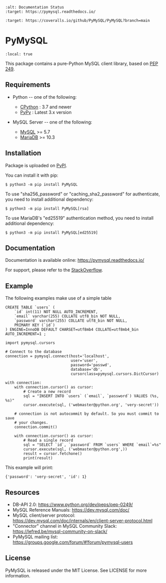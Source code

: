 ```{image} https://readthedocs.org/projects/pymysql/badge/?version=latest
:alt: Documentation Status
:target: https://pymysql.readthedocs.io/
```

```{image} https://coveralls.io/repos/PyMySQL/PyMySQL/badge.svg?branch=main&service=github
:target: https://coveralls.io/github/PyMySQL/PyMySQL?branch=main
```

# PyMySQL

```{contents} Table of Contents
:local: true
```

This package contains a pure-Python MySQL client library, based on [PEP 249].

## Requirements

- Python -- one of the following:

  - [CPython] : 3.7 and newer
  - [PyPy] : Latest 3.x version

- MySQL Server -- one of the following:

  - [MySQL] >= 5.7
  - [MariaDB] >= 10.3

## Installation

Package is uploaded on [PyPI](https://pypi.org/project/PyMySQL).

You can install it with pip:

```
$ python3 -m pip install PyMySQL
```

To use "sha256_password" or "caching_sha2_password" for authenticate,
you need to install additional dependency:

```
$ python3 -m pip install PyMySQL[rsa]
```

To use MariaDB's "ed25519" authentication method, you need to install
additional dependency:

```
$ python3 -m pip install PyMySQL[ed25519]
```

## Documentation

Documentation is available online: <https://pymysql.readthedocs.io/>

For support, please refer to the [StackOverflow](https://stackoverflow.com/questions/tagged/pymysql).

## Example

The following examples make use of a simple table

```{code} sql
CREATE TABLE `users` (
    `id` int(11) NOT NULL AUTO_INCREMENT,
    `email` varchar(255) COLLATE utf8_bin NOT NULL,
    `password` varchar(255) COLLATE utf8_bin NOT NULL,
    PRIMARY KEY (`id`)
) ENGINE=InnoDB DEFAULT CHARSET=utf8mb4 COLLATE=utf8mb4_bin
AUTO_INCREMENT=1 ;
```

```{code} python
import pymysql.cursors

# Connect to the database
connection = pymysql.connect(host='localhost',
                             user='user',
                             password='passwd',
                             database='db',
                             cursorclass=pymysql.cursors.DictCursor)

with connection:
    with connection.cursor() as cursor:
        # Create a new record
        sql = "INSERT INTO `users` (`email`, `password`) VALUES (%s, %s)"
        cursor.execute(sql, ('webmaster@python.org', 'very-secret'))

    # connection is not autocommit by default. So you must commit to save
    # your changes.
    connection.commit()

    with connection.cursor() as cursor:
        # Read a single record
        sql = "SELECT `id`, `password` FROM `users` WHERE `email`=%s"
        cursor.execute(sql, ('webmaster@python.org',))
        result = cursor.fetchone()
        print(result)
```

This example will print:

```{code} python
{'password': 'very-secret', 'id': 1}
```

## Resources

- DB-API 2.0: <https://www.python.org/dev/peps/pep-0249/>
- MySQL Reference Manuals: <https://dev.mysql.com/doc/>
- MySQL client/server protocol:
  <https://dev.mysql.com/doc/internals/en/client-server-protocol.html>
- "Connector" channel in MySQL Community Slack:
  <https://lefred.be/mysql-community-on-slack/>
- PyMySQL mailing list: <https://groups.google.com/forum/#!forum/pymysql-users>

## License

PyMySQL is released under the MIT License. See LICENSE for more information.

[cpython]: https://www.python.org/
[mariadb]: https://mariadb.org/
[mysql]: https://www.mysql.com/
[pep 249]: https://www.python.org/dev/peps/pep-0249/
[pypy]: https://pypy.org/

